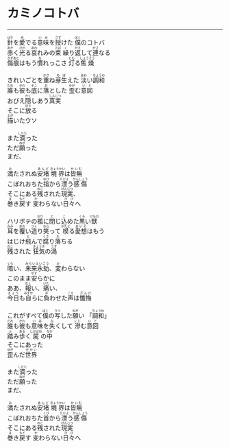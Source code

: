 # カミノコトバ
---
<lyric>
<ruby>針<rt>はり</rt></ruby>を<ruby>愛<rt>め</rt></ruby>でる<ruby>意味<rt>いみ</rt></ruby>を<ruby>授<rt>さず</rt></ruby>けた <ruby>僕<rt>ぼく</rt></ruby>のコトバ<br/>
<ruby>赤<rt>あか</rt></ruby>く<ruby>光<rt>ひか</rt></ruby>る<ruby>哀<rt>あわ</rt></ruby>れみの<ruby>束<rt>たば</rt></ruby> <ruby>繰<rt>く</rt></ruby>り<ruby>返<rt>かえ</rt></ruby>して<ruby>連<rt>かさ</rt></ruby>なる<br/>
<ruby>傷痕<rt>きずあと</rt></ruby>はもう<ruby>慣<rt>な</rt></ruby>れっこさ <ruby>灯<rt>とも</rt></ruby>る<ruby>焦燥<rt>しょうそう</rt></ruby><br/>
<br/>
きれいごとを<ruby>重<rt>かさ</rt></ruby>ね<ruby>芽生<rt>めば</rt></ruby>えた <ruby>淡<rt>あわ</rt></ruby>い<ruby>調和<rt>ちょうわ</rt></ruby><br/>
<ruby>誰<rt>だれ</rt></ruby>も<ruby>彼<rt>かれ</rt></ruby>も<ruby>底<rt>そこ</rt></ruby>に<ruby>落<rt>お</rt></ruby>とした <ruby>歪<rt>ゆが</rt></ruby>む<ruby>意図<rt>いと</rt></ruby><br/>
おびえ<ruby>隠<rt>かく</rt></ruby>しあう<ruby>真実<rt>しんじつ</rt></ruby><br/>
そこに<ruby>放<rt>ほう</rt></ruby>る<br/>
<ruby>描<rt>えが</rt></ruby>いたウソ<br/>
<br/>
また<ruby>滴<rt>したた</rt></ruby>った<br/>
ただ<ruby>願<rt>ねが</rt></ruby>った<br/>
まだ、<br/>
<br/>
<ruby>満<rt>み</rt></ruby>たされぬ<ruby>安堵<rt>あんど</rt></ruby> <ruby>境界<rt>きょうかい</rt></ruby>は<ruby>皆無<rt>かいむ</rt></ruby><br/>
こぼれおちた<ruby>指<rt>ゆび</rt></ruby>から<ruby>漂<rt>ただよ</rt></ruby>う<ruby>感傷<rt>かんしょう</rt></ruby><br/>
そこにある<ruby>残<rt>のこ</rt></ruby>された<ruby>現実<rt>げんじつ</rt></ruby>、<br/>
<ruby>巻<rt>ま</rt></ruby>き<ruby>戻<rt>もど</rt></ruby>す <ruby>変<rt>か</rt></ruby>わらない<ruby>日々<rt>ひび</rt></ruby>へ<br/>
<br/>
ハリボテの<ruby>檻<rt>おり</rt></ruby>に<ruby>閉<rt>と</rt></ruby>じ<ruby>込<rt>こ</rt></ruby>めた<ruby>黒<rt>くろ</rt></ruby>い<ruby>獣<rt>けもの</rt></ruby><br/>
<ruby>耳<rt>みみ</rt></ruby>を<ruby>覆<rt>おお</rt></ruby>い<ruby>造<rt>つく</rt></ruby>り<ruby>笑<rt>わら</rt></ruby>って <ruby>模<rt>かたど</rt></ruby>る<ruby>愛想<rt>あいそ</rt></ruby>はもう<br/>
はじけ<ruby>飛<rt>と</rt></ruby>んで<ruby>腐<rt>くさ</rt></ruby>り<ruby>落<rt>お</rt></ruby>ちる<br/>
<ruby>残<rt>のこ</rt></ruby>された <ruby>狂気<rt>きょうき</rt></ruby>の<ruby>渦<rt>うず</rt></ruby><br/>
<br/>
<ruby>暗<rt>くら</rt></ruby>い、<ruby>未来永劫<rt>みらいえいごう</rt></ruby>、<ruby>変<rt>か</rt></ruby>わらない<br/>
このまま<ruby>安<rt>やす</rt></ruby>らかに<br/>
ああ、<ruby>報<rt>むく</rt></ruby>い、<ruby>痛<rt>いた</rt></ruby>い、<br/>
<ruby>今日<rt>きょう</rt></ruby>も<ruby>自<rt>みずか</rt></ruby>らに<ruby>負<rt>お</rt></ruby>わせた<ruby>声<rt>こえ</rt></ruby>は<ruby>懺悔<rt>ざんげ</rt></ruby><br/>
<br/>
これがすべて<ruby>僕<rt>ぼく</rt></ruby>の<ruby>写<rt>うつ</rt></ruby>した<ruby>願<rt>ねが</rt></ruby>い 「<ruby>調和<rt>ちょうわ</rt></ruby>」<br/>
<ruby>誰<rt>だれ</rt></ruby>も<ruby>彼<rt>かれ</rt></ruby>も<ruby>意味<rt>いみ</rt></ruby>を<ruby>失<rt>な</rt></ruby>くして <ruby>滲<rt>にじ</rt></ruby>む<ruby>意図<rt>いと</rt></ruby><br/>
<ruby>踏<rt>ふ</rt></ruby>み<ruby>歩<rt>ある</rt></ruby>く<ruby>屍<rt>しかばね</rt></ruby>の<ruby>中<rt>なか</rt></ruby><br/>
そこにあった<br/>
<ruby>歪<rt>ゆが</rt></ruby>んだ<ruby>世界<rt>せかい</rt></ruby><br/>
<br/>
また<ruby>滴<rt>したた</rt></ruby>った<br/>
ただ<ruby>願<rt>ねが</rt></ruby>った<br/>
まだ、<br/>
<br/>
<ruby>満<rt>み</rt></ruby>たされぬ<ruby>安堵<rt>あんど</rt></ruby> <ruby>境界<rt>きょうかい</rt></ruby>は<ruby>皆無<rt>かいむ</rt></ruby><br/>
こぼれおちた<ruby>首<rt>くび</rt></ruby>から<ruby>漂<rt>ただよ</rt></ruby>う<ruby>感傷<rt>かんしょう</rt></ruby><br/>
そこにある<ruby>残<rt>のこ</rt></ruby>された<ruby>現実<rt>げんじつ</rt></ruby><br/>
<ruby>巻<rt>ま</rt></ruby>き<ruby>戻<rt>もど</rt></ruby>す <ruby>変<rt>か</rt></ruby>わらない<ruby>日々<rt>ひび</rt></ruby>へ<br/>
</lyric>
